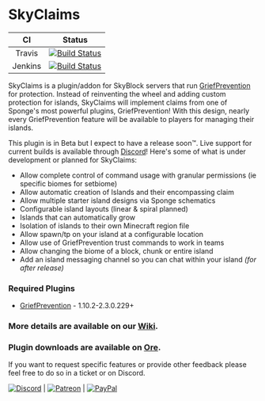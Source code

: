 # SkyClaims 

| CI            | Status        |
|:-------------:|:-------------:|
| Travis        | [![Build Status](https://travis-ci.org/DevOnTheRocks/SkyClaims.svg?branch=development)](https://travis-ci.org/DevOnTheRocks/SkyClaims) |
| Jenkins       | [![Build Status](http://ci.devonthe.rocks/buildStatus/icon?job=SkyClaims)](http://ci.devonthe.rocks/job/SkyClaims/) |

SkyClaims is a plugin/addon for SkyBlock servers that run [GriefPrevention](https://forums.spongepowered.org/t/griefprevention-official-thread/1123) for protection.
Instead of reinventing the wheel and adding custom protection for islands, SkyClaims will implement claims from one of Sponge's most powerful plugins,  GriefPrevention!
With this design, nearly every GriefPrevention feature will be available to players for managing their islands.

This plugin is in Beta but I expect to have a release soon™. Live support for current builds is available through [Discord](https://discord.gg/EkVQycV)! Here's some of what is under development or planned for SkyClaims:

- Allow complete control of command usage with granular permissions (ie specific biomes for setbiome)
- Allow automatic creation of Islands and their encompassing claim
- Allow multiple starter island designs via Sponge schematics
- Configurable island layouts (linear & spiral planned)
- Islands that can automatically grow
- Isolation of islands to their own Minecraft region file
- Allow spawn/tp on your island at a configurable location 
- Allow use of GriefPrevention trust commands to work in teams
- Allow changing the biome of a block, chunk or entire island
- Add an island messaging channel so you can chat within your island _(for after release)_

### Required Plugins
- [GriefPrevention](https://forums.spongepowered.org/t/griefprevention-official-thread/1123) - 1.10.2-2.3.0.229+

### More details are available on our [Wiki](https://github.com/DevOnTheRocks/SkyClaims/wiki/).

### Plugin downloads are available on [Ore](https://ore.spongepowered.org/Mohron/SkyClaims/).

If you want to request specific features or provide other feedback please feel free to do so in a ticket or on Discord.


[![Discord](https://github.com/DevOnTheRocks/SkyClaims/wiki/images/Discord.png)](https://discord.gg/EkVQycV)
| [![Patreon](https://github.com/DevOnTheRocks/SkyClaims/wiki/images/Patreon.png)](https://www.patreon.com/mohron)
| [![PayPal](https://github.com/DevOnTheRocks/SkyClaims/wiki/images/Paypal.png)](https://www.paypal.com/cgi-bin/webscr?cmd=_s-xclick&hosted_button_id=CWCCQB9HG2P7A)
